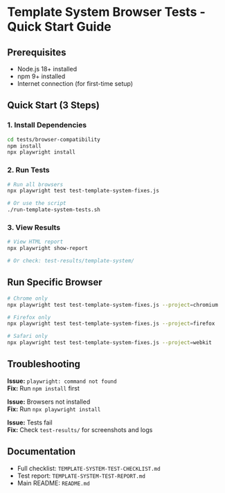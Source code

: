 # Template System Browser Tests - Quick Start Guide

## Prerequisites

- Node.js 18+ installed
- npm 9+ installed
- Internet connection (for first-time setup)

## Quick Start (3 Steps)

### 1. Install Dependencies

```bash
cd tests/browser-compatibility
npm install
npx playwright install
```

### 2. Run Tests

```bash
# Run all browsers
npx playwright test test-template-system-fixes.js

# Or use the script
./run-template-system-tests.sh
```

### 3. View Results

```bash
# View HTML report
npx playwright show-report

# Or check: test-results/template-system/
```

## Run Specific Browser

```bash
# Chrome only
npx playwright test test-template-system-fixes.js --project=chromium

# Firefox only
npx playwright test test-template-system-fixes.js --project=firefox

# Safari only
npx playwright test test-template-system-fixes.js --project=webkit
```

## Troubleshooting

**Issue:** `playwright: command not found`  
**Fix:** Run `npm install` first

**Issue:** Browsers not installed  
**Fix:** Run `npx playwright install`

**Issue:** Tests fail  
**Fix:** Check `test-results/` for screenshots and logs

## Documentation

- Full checklist: `TEMPLATE-SYSTEM-TEST-CHECKLIST.md`
- Test report: `TEMPLATE-SYSTEM-TEST-REPORT.md`
- Main README: `README.md`
